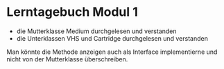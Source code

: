 # Lerntagebuch Modul 1
- die Mutterklasse Medium durchgelesen und verstanden
- die Unterklassen VHS und Cartridge durchgelesen und verstanden

Man könnte die Methode anzeigen auch als Interface implementierne und nicht von der Mutterklasse überschreiben.

